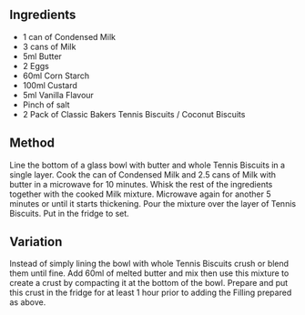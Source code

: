 ## Ingredients
- 1 can of Condensed Milk
- 3 cans of Milk
- 5ml Butter
- 2 Eggs
- 60ml Corn Starch
- 100ml Custard
- 5ml Vanilla Flavour
- Pinch of salt
- 2 Pack of Classic Bakers Tennis Biscuits / Coconut Biscuits

## Method
Line the bottom of a glass bowl with butter and whole Tennis Biscuits in a single layer.
Cook the can of Condensed Milk and 2.5 cans of Milk with butter in a microwave for 10 minutes.
Whisk the rest of the ingredients together with the cooked Milk mixture.
Microwave again for another 5 minutes or until it starts thickening. 
Pour the mixture over the layer of Tennis Biscuits.
Put in the fridge to set.

## Variation
Instead of simply lining the bowl with whole Tennis Biscuits crush or blend them until fine.
Add 60ml of melted butter and mix then use this mixture to create a crust by compacting it at the bottom of the bowl.
Prepare and put this crust in the fridge for at least 1 hour prior to adding the Filling prepared as above.
